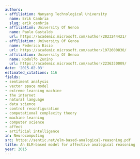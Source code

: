 ```yaml
---
authors:
- affiliation: Nanyang Technological University
  name: Erik Cambria
  slug: erik_cambria
- affiliation: University Of Genoa
  name: Paolo Gastaldo
  url: https://academic.microsoft.com/author/2023244421/
- affiliation: University Of Genoa
  name: Federica Bisio
  url: https://academic.microsoft.com/author/1972600830/
- affiliation: University Of Genoa
  name: Rodolfo Zunino
  url: https://academic.microsoft.com/author/2236330009/
date: '2015-02-03'
estimated_citations: 116
fields:
- sentiment analysis
- vector space model
- extreme learning machine
- the internet
- natural language
- data science
- control reconfiguration
- computational complexity theory
- machine learning
- computer science
- affect
- artificial intelligence
in: Neurocomputing
src: https://sentic.net/elm-based-analogical-reasoning.pdf
title: An ELM-based model for affective analogical reasoning
year: 2015
---
```

